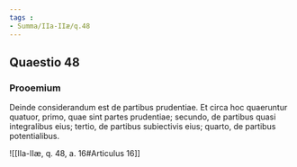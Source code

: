 ```yaml
---
tags : 
- Summa/IIa-IIæ/q.48
---
```


## Quaestio 48

### Prooemium

Deinde considerandum est de partibus prudentiae. Et circa hoc quaeruntur quatuor, primo, quae sint partes prudentiae; secundo, de partibus quasi integralibus eius; tertio, de partibus subiectivis eius; quarto, de partibus potentialibus.

![[IIa-IIæ, q. 48, a. 16#Articulus 16]]

